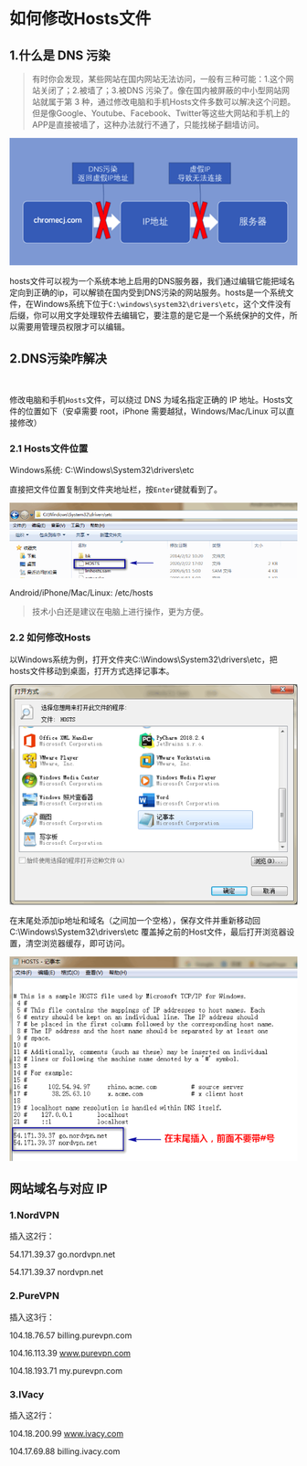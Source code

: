 
# 如何修改Hosts文件

## 1.什么是 DNS 污染

>有时你会发现，某些网站在国内网站无法访问，一般有三种可能：1.这个网站关闭了；2.被墙了；3.被DNS 污染了。像在国内被屏蔽的中小型网站网站就属于第 3 种，通过修改电脑和手机Hosts文件多数可以解决这个问题。但是像Google、Youtube、Facebook、Twitter等这些大网站和手机上的APP是直接被墙了，这种办法就行不通了，只能找梯子翻墙访问。

![](dns-wuran.png)

hosts文件可以视为一个系统本地上启用的DNS服务器，我们通过编辑它能把域名定向到正确的ip，可以解锁在国内受到DNS污染的网站服务。hosts是一个系统文件，在Windows系统下位于`C:\windows\system32\drivers\etc`，这个文件没有后缀，你可以用文字处理软件去编辑它，要注意的是它是一个系统保护的文件，所以需要用管理员权限才可以编辑。

## 2.DNS污染咋解决

[![]()]()

修改电脑和手机`Hosts`文件，可以绕过 DNS 为域名指定正确的 IP 地址。Hosts文件的位置如下（安卓需要 root，iPhone 需要越狱，Windows/Mac/Linux 可以直接修改）

### 2.1 Hosts文件位置

Windows系统: C:\Windows\System32\drivers\etc

直接把文件位置复制到文件夹地址栏，按`Enter`键就看到了。

[![hosts](hosts.png)]()

Android/iPhone/Mac/Linux: /etc/hosts

>技术小白还是建议在电脑上进行操作，更为方便。

### 2.2 如何修改Hosts

以Windows系统为例，打开文件夹C:\Windows\System32\drivers\etc，把 hosts文件移动到桌面，打开方式选择记事本。

[![hosts](hosts-open.png)]()

在末尾处添加ip地址和域名（之间加一个空格），保存文件并重新移动回C:\Windows\System32\drivers\etc 覆盖掉之前的Host文件，最后打开浏览器设置，清空浏览器缓存，即可访问。

[![](hosts-edit.png)]()

## 网站域名与对应 IP

### 1.NordVPN

插入这2行：

54.171.39.37 go.nordvpn.net

54.171.39.37 nordvpn.net

### 2.PureVPN

插入这3行：

104.18.76.57 billing.purevpn.com

104.16.113.39 www.purevpn.com

104.18.193.71 my.purevpn.com

### 3.IVacy

插入这2行：

104.18.200.99 www.ivacy.com

104.17.69.88 billing.ivacy.com